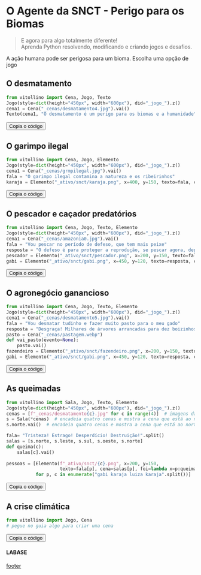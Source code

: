 <!---
Open Source program Pynoplia - Copyright © 2024  Carlo Oliveira** <carlo@nce.ufrj.br>,
PDX-License-Identifier:** `GNU General Public License v3.0 or later <http://is.gd/3Udt>`_.
-->
# O Agente da SNCT - Perigo para os Biomas
> E agora para algo totalmente diferente! <br>
> Aprenda Python resolvendo, modificando e criando jogos e desafios. <br>

A ação humana pode ser perigosa para um bioma. Escolha uma opção de jogo

## O desmatamento

```python
from vitollino import Cena, Jogo, Texto
Jogo(style=dict(height="450px", width="600px"), did="_jogo_").z()
cena1 = Cena("_cenas/desmatamento4.jpg").vai()
Texto(cena1, "O desmatamento é um perigo para os biomas e a humanidade").vai()
```
<button class="btn btn-primary" onclick="__copy_clip__(this)">Copia o código</button>
## O garimpo ilegal

```python
from vitollino import Cena, Jogo, Elemento
Jogo(style=dict(height="450px", width="600px"), did="_jogo_").z()
cena1 = Cena("_cenas/grmpilegal.jpg").vai()
fala = "O garimpo ilegal contamina a natureza e os ribeirinhos"
karaja = Elemento("_ativo/snct/karaja.png", x=400, y=150, texto=fala, cena=cena1)
```
<button class="btn btn-primary" onclick="__copy_clip__(this)">Copia o código</button>
## O pescador e caçador predatórios

```python
from vitollino import Cena, Jogo, Texto, Elemento
Jogo(style=dict(height="450px", width="600px"), did="_jogo_").z()
cena1 = Cena("_cenas/amazonia0.jpg").vai()
fala = "Vou pescar no período de defeso, que tem mais peixe"
resposta = "O defeso é para proteger a reprodução, se pescar agora, depois não vai ter"
pescador = Elemento("_ativo/snct/pescador.png", x=200, y=150, texto=fala, cena=cena1)
gabi = Elemento("_ativo/snct/gabi.png", x=450, y=120, texto=resposta, cena=cena1)
```
<button class="btn btn-primary" onclick="__copy_clip__(this)">Copia o código</button>
## O agronegócio ganancioso

```python
from vitollino import Cena, Jogo, Texto, Elemento
Jogo(style=dict(height="450px", width="600px"), did="_jogo_").z()
cena1 = Cena("_cenas/desmatamento5.jpg").vai()
fala = "Vou desmatar tudinho e fazer muito pasto para o meu gado"
resposta = "Desgraça! Milhares de árvores arrancadas para dez boizinhos pastarem."
pasto = Cena("_cenas/pastagem.webp")
def vai_pasto(evento=None):
    pasto.vai()
fazendeiro = Elemento("_ativo/snct/fazendeiro.png", x=200, y=150, texto=fala, cena=cena1, foi=vai_pasto)
gabi = Elemento("_ativo/snct/gabi.png", x=450, y=120, texto=resposta, cena=pasto)
```
<button class="btn btn-primary" onclick="__copy_clip__(this)">Copia o código</button>
## As queimadas

```python
from vitollino import Sala, Jogo, Texto, Elemento
Jogo(style=dict(height="450px", width="600px"), did="_jogo_").z()
cenas = [f"_cenas/desmatamento{c}.jpg" for c in range(4)]  # imagens das cenas
s = Sala(*cenas)  # encadeia quatro cenas e mostra a cena que está ao norte
s.norte.vai()  # encadeia quatro cenas e mostra a cena que está ao norte

fala= "Tristeza! Estrago! Desperdício! Destruição!".split()
salas = [s.norte, s.leste, s.sul, s.oeste, s.norte]
def queima(c):
    salas[c].vai()
    
pessoas = [Elemento(f"_ativo/snct/{c}.png", x=200, y=150,
                    texto=fala[p], cena=salas[p], foi=lambda x=p:queima(x+1))
           for p, c in enumerate("gabi karaja luiza karaja".split())]  # imagens das cenas

```
<button class="btn btn-primary" onclick="__copy_clip__(this)">Copia o código</button>

## A crise climática

```python
from vitollino import Jogo, Cena
# pegue no guia algo para criar uma cena
```
<button class="btn btn-primary" onclick="__copy_clip__(this)">Copia o código</button>

#### LABASE
[footer](footer.md ':include')